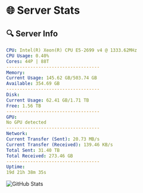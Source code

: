 # 🌐 Server Stats
## 🔍 Server Info
```yaml
CPU: Intel(R) Xeon(R) CPU E5-2699 v4 @ 1333.62MHz
CPU Usage: 0.40%
Cores: 44P | 88T
-----------------------------------
Memory:
Current Usage: 145.62 GB/503.74 GB
Available: 354.69 GB
-----------------------------------
Disk:
Current Usage: 62.41 GB/1.71 TB
Free: 1.56 TB
-----------------------------------
GPU:
No GPU detected
-----------------------------------
Network:
Current Transfer (Sent): 20.73 MB/s
Current Transfer (Received): 139.46 KB/s
Total Sent: 31.40 TB
Total Received: 273.46 GB
-----------------------------------
Uptime:
19d 21h 38m 35s
```
![GitHub Stats](https://img.shields.io/badge/Updated-2025-03-27_19:01:24-blue)